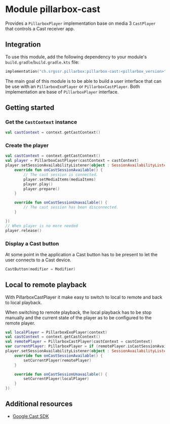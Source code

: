 # Module pillarbox-cast

Provides a `PillarboxPlayer` implementation base on media 3 `CastPlayer` that controls a Cast receiver app.

## Integration

To use this module, add the following dependency to your module's `build.gradle`/`build.gradle.kts` file:

```kotlin
implementation("ch.srgssr.pillarbox:pillarbox-cast:<pillarbox_version>")
```

The main goal of this module is to be able to build a user interface that can be use with an `PillarboxExoPlayer` or `PillarboxCastPlayer`. Both
implementation are base of `PillarboxPlayer` interface.

## Getting started

### Get the `CastContext` instance

```kotlin
val castContext = context.getCastContext()
```

### Create the player

```kotlin
val castContext = context.getCastContext()
val player = PillarboxCastPlayer(castContext = castContext)
player.setSessionAvailabilityListener(object : SessionAvailabilityListener {
    override fun onCastSessionAvailable() {
        // The cast session is connected.
        player.setMediaItems(mediaItems)
        player.play()
        player.prepare()
    }

    override fun onCastSessionUnavailable() {
        // The cast session has been disconnected.
    }

})
// When player is no more needed
player.release()
```

### Display a Cast button

At some point in the application a Cast button has to be present to let the user connects to a Cast device.

```kotlin
CastButton(modifier = Modifier)
```

## Local to remote playback

With PillarboxCastPlayer it make easy to switch to local to remote and back to local playback.

When switching to remote playback, the local playback has to be stop manually and the current state of the player as to be configured to the 
remote player.

```kotlin
val localPlayer = PillarboxExoPlayer(context)
val castContext = context.getCastContext()
val remotePlayer = PillarboxCastPlayer(castContext = castContext)
var currentPlayer: PillarboxPlayer = if (remotePlayer.isCastSessionAvailable()) remotePlayer else localPlayer
player.setSessionAvailabilityListener(object : SessionAvailabilityListener {
    override fun onCastSessionAvailable() {
        setCurrentPlayer(remotePlayer)
    }

    override fun onCastSessionUnavailable() {
        setCurrentPlayer(localPlayer)
    }
})
```

## Additional resources

- [Google Cast SDK](https://developers.google.com/cast/docs/android_sender)
